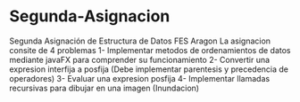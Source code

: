 # Segunda-Asignacion
Segunda Asignación de Estructura de Datos FES Aragon
La asignacion consite de 4 problemas
1- Implementar metodos de ordenamientos de datos mediante javaFX para comprender su funcionamiento
2- Convertir una expresion interfija a posfija (Debe implementar parentesis y precedencia de operadores)
3- Evaluar una expresion posfija
4- Implementar llamadas recursivas para dibujar en una imagen (Inundacion)
